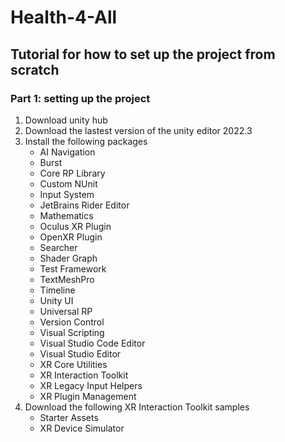 # Health-4-All
## Tutorial for how to set up the project from scratch
### Part 1: setting up the project

1. Download unity hub</li>
2. Download the lastest version of the unity editor 2022.3</li>
3. Install the following packages 
    - AI Navigation
    - Burst
    - Core RP Library
    - Custom NUnit
    - Input System
    - JetBrains Rider Editor
    - Mathematics
    - Oculus XR Plugin
    - OpenXR Plugin
    - Searcher
    - Shader Graph
    - Test Framework
    - TextMeshPro
    - Timeline
    - Unity UI
    - Universal RP
    - Version Control
    - Visual Scripting
    - Visual Studio Code Editor
    - Visual Studio Editor
    - XR Core Utilities 
    - XR Interaction Toolkit
    - XR Legacy Input Helpers
    - XR Plugin Management
4. Download the following XR Interaction Toolkit samples
    - Starter Assets
    - XR Device Simulator
